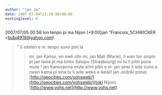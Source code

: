 ```yaml
---
author: "jan Jo"
date: 2007-07-04T21:28:00+00:00
nestinglevel: 0
---
```

2007/07/05 00:58 lon tenpo pi ma Nijon (+9:00)jan "Francois\_SCHWICKER <[bubi4919@yahoo.com](mailto://bubi4919@yahoo.com)\
>" li sitelen e ni:
>tenpo suno pini la
>>mi, jan Kanso, en meli olin mi, jan Mali (Marie),
>>li wan
>>lon sinpin pi jan lawa pi ma tomo Satupu (Strasbourg)
>>mi tu li pilin pona mute !
>>jan Kansopona mute a!mi pilin e ni: jan sewi li wile suno e nasin kama pi sina tu li wile weka e ikeali! jan Jo(toki pona) [http://geocities.com/yohsweb/](http://geocities.com/yohsweb/)(toki Nijon) [http://www.yohs.net](http://www.yohs.net)